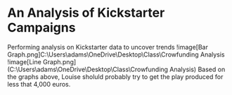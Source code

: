 # An Analysis of Kickstarter Campaigns
Performing analysis on Kickstarter data to uncover trends
!image[Bar Graph.png]C:\Users\adams\OneDrive\Desktop\Class\Crowfunding Analysis
!image[Line Graph.png](C:\Users\adams\OneDrive\Desktop\Class\Crowfunding Analysis)
Based on the graphs above, Louise sholuld probably try to get the play produced for less that 4,000 euros.
